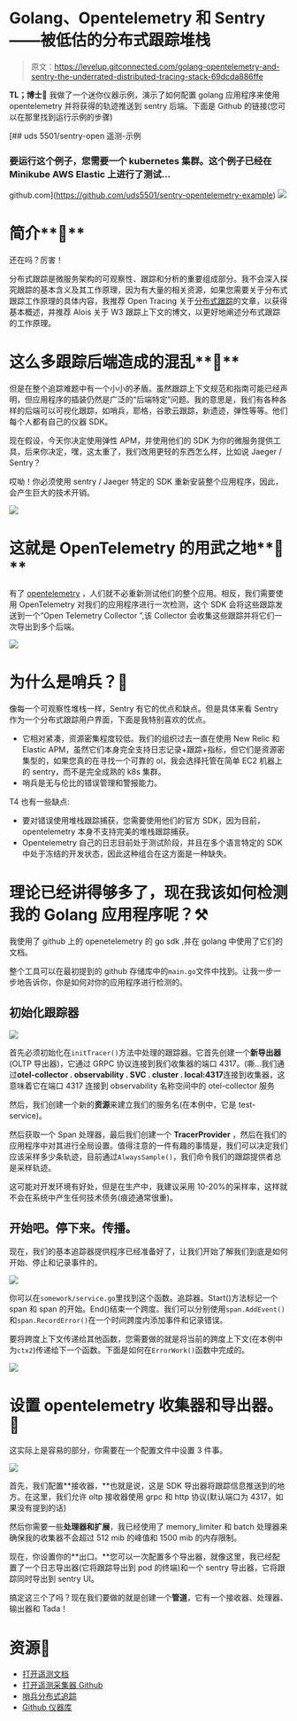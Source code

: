# Golang、Opentelemetry 和 Sentry——被低估的分布式跟踪堆栈

> 原文：<https://levelup.gitconnected.com/golang-opentelemetry-and-sentry-the-underrated-distributed-tracing-stack-69dcda886ffe>

**TL；博士🚶** 我做了一个迷你仪器示例，演示了如何配置 golang 应用程序来使用 opentelemetry 并将获得的轨迹推送到 sentry 后端。下面是 Github 的链接(您可以在那里找到运行示例的步骤)

[](https://github.com/uds5501/sentry-opentelemetry-example) [## uds 5501/sentry-open 遥测-示例

### 要运行这个例子，您需要一个 kubernetes 集群。这个例子已经在 Minikube AWS Elastic 上进行了测试…

github.com](https://github.com/uds5501/sentry-opentelemetry-example) ![](img/e214fce975b99d12c2b393c2bb1eec3d.png)

# 简介**👋**

还在吗？厉害！

分布式跟踪是微服务架构的可观察性、跟踪和分析的重要组成部分。我不会深入探究跟踪的基本含义及其工作原理，因为有大量的相关资源，如果您需要关于分布式跟踪工作原理的具体内容，我推荐 Open Tracing 关于[分布式跟踪](https://opentracing.io/docs/overview/what-is-tracing/)的文章，以获得基本概述，并推荐 Alois 关于 W3 跟踪上下文的博文，以更好地阐述分布式跟踪的工作原理。

# 这么多跟踪后端造成的混乱**🤔**

但是在整个追踪难题中有一个小小的矛盾。虽然跟踪上下文规范和指南可能已经声明，但应用程序的插装仍然是广泛的“后端特定”问题。我的意思是，我们有各种各样的后端可以可视化跟踪，如哨兵，耶格，谷歌云跟踪，新遗迹，弹性等等。他们每个人都有自己的仪器 SDK。

现在假设，今天你决定使用弹性 APM，并使用他们的 SDK 为你的微服务提供工具，后来你决定，嘿，这太重了，我们改用更轻的东西怎么样，比如说 Jaeger / Sentry？

哎呦！你必须使用 sentry / Jaeger 特定的 SDK 重新安装整个应用程序，因此，会产生巨大的技术开销。

![](img/c647b2364f612d68bdbbe391844214b8.png)

# 这就是 OpenTelemetry 的用武之地**🚀**

有了 [opentelemetry](https://opentelemetry.io/) ，人们就不必重新测试他们的整个应用。相反，我们需要使用 OpenTelemetry 对我们的应用程序进行一次检测，这个 SDK 会将这些跟踪发送到一个“Open Telemetry Collector ”,该 Collector 会收集这些跟踪并将它们一次导出到多个后端。

![](img/ff06d82e0e9e9cb067ad3159dbf41762.png)

# 为什么是哨兵？👀

像每一个可观察性堆栈一样，Sentry 有它的优点和缺点。但是具体来看 Sentry 作为一个分布式跟踪用户界面，下面是我特别喜欢的优点。

*   它相对紧凑，资源密集程度较低。我们的组织过去一直在使用 New Relic 和 Elastic APM，虽然它们本身完全支持日志记录+跟踪+指标，但它们是资源密集型的，如果您真的在寻找一个可靠的 ol，我会选择托管在简单 EC2 机器上的 sentry，而不是完全成熟的 k8s 集群。
*   哨兵是无与伦比的错误管理和警报能力。

T4 也有一些缺点:

*   要对错误使用堆栈跟踪捕获，您需要使用他们的官方 SDK，因为目前，opentelemetry 本身不支持完美的堆栈跟踪捕获。
*   Opentelemetry 自己的日志目前处于测试阶段，并且在多个语言特定的 SDK 中处于冻结的开发状态，因此这种组合在这方面是一种缺失。

# 理论已经讲得够多了，现在我该如何检测我的 Golang 应用程序呢？⚒️

我使用了 github 上的 openetelemetry 的 go sdk ,并在 golang 中使用了它们的文档。

整个工具可以在最初提到的 github 存储库中的`main.go`文件中找到。让我一步一步地告诉你，你是如何对你的应用程序进行检测的。

## 初始化跟踪器

![](img/549d7556a8c50300da4ba20718b44604.png)

首先必须初始化在`initTracer()`方法中处理的跟踪器。它首先创建一个**新导出器** (OLTP 导出器)，它通过 GRPC 协议连接到我们收集器的端口 4317。(嘶...我们通过**otel-collector . observability . SVC . cluster . local:4317**连接到收集器，这意味着它在端口 4317 连接到 observability 名称空间中的 otel-collector 服务

然后，我们创建一个新的**资源**来建立我们的服务名(在本例中，它是 test-service)。

然后获取一个 Span 处理器，最后我们创建一个 **TracerProvider** ，然后在我们的应用程序中对其进行全局设置。值得注意的一件有趣的事情是，我们可以决定我们应该采样多少条轨迹，目前通过`AlwaysSample()`，我们命令我们的跟踪提供者总是采样轨迹。

这可能对开发环境有好处，但是在生产中，我建议采用 10-20%的采样率，这样就不会在系统中产生任何技术债务(痕迹通常很重)。

## 开始吧。停下来。传播。

现在，我们的基本追踪器提供程序已经准备好了，让我们开始了解我们到底是如何开始、停止和记录事件的。

![](img/a7bcf30157ad3a2fe12dbad986381fa9.png)

你可以在`somework/service.go`里找到这个函数。追踪器。Start()方法标记一个 span 和 span 的开始。End()结束一个跨度。我们可以分别使用`span.AddEvent()`和`span.RecordError()`在一个时间跨度内添加事件和记录错误。

要将跨度上下文传递给其他函数，您需要做的就是将当前的跨度上下文(在本例中为`ctx2`)传递给下一个函数。下面是如何在`ErrorWork()`函数中完成的。

![](img/3fbdd3cb725f11eff3821aebe56ebe88.png)

# 设置 opentelemetry 收集器和导出器。🚢

这实际上是容易的部分，你需要在一个配置文件中设置 3 件事。

![](img/46b41e518c16d0c3f3117e1c8f8b53fb.png)

首先，我们配置**接收器，**也就是说，这是 SDK 导出器将跟踪信息推送到的地方。在这里，我们允许 oltp 接收器使用 grpc 和 http 协议(默认端口为 4317，如果没有提到的话)

然后你需要一些**处理器和扩展**，我已经使用了 memory_limiter 和 batch 处理器来确保我的收集器不会超过 512 mib 的峰值和 1500 mib 的内存限制。

现在，你设置你的**出口。**您可以一次配置多个导出器，就像这里，我已经配置了一个日志导出器(它将跟踪导出到 pod 的终端)和一个 sentry 导出器，它将跟踪同时导出到 sentry UI。

搞定这三个了吗？现在我们要做的就是创建一个**管道**，它有一个接收器、处理器、输出器和 Tada！

# 资源🔖

*   [打开遥测文档](https://opentelemetry.io/)
*   [打开遥测采集器 Github](https://github.com/open-telemetry/opentelemetry-collector)
*   [哨兵分布式追踪](https://docs.sentry.io/product/sentry-basics/tracing/distributed-tracing/)
*   [Github 仪器库](https://github.com/uds5501/sentry-opentelemetry-example)